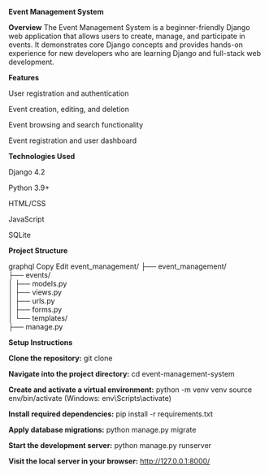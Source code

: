 **Event Management System**

**Overview**
The Event Management System is a beginner-friendly Django web application that allows users to create, manage, and participate in events. It demonstrates core Django concepts and provides hands-on experience for new developers who are learning Django and full-stack web development.

**Features**

User registration and authentication

Event creation, editing, and deletion

Event browsing and search functionality

Event registration and user dashboard

**Technologies Used**

Django 4.2

Python 3.9+

HTML/CSS

JavaScript

SQLite 

**Project Structure**

graphql
Copy
Edit
event_management/
├── event_management/      
├── events/                 
│   ├── models.py           
│   ├── views.py           
│   ├── urls.py            
│   ├── forms.py            
│   └── templates/           
├── manage.py  

**Setup Instructions**

**Clone the repository:**
git clone <repo-url>

**Navigate into the project directory:**
cd event-management-system

**Create and activate a virtual environment:**
python -m venv venv
source env/bin/activate (Windows: env\Scripts\activate)

**Install required dependencies:**
pip install -r requirements.txt

**Apply database migrations:**
python manage.py migrate

**Start the development server:**
python manage.py runserver

**Visit the local server in your browser:**
http://127.0.0.1:8000/


